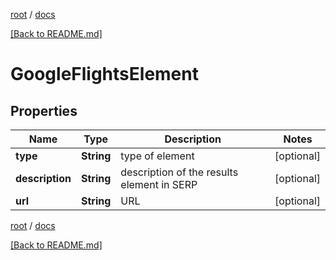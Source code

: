[root](./../ "root") / [docs](./ "docs")

[[Back to README.md]](./../README.md "[Back to README.md]")

# GoogleFlightsElement

## Properties

| Name | Type | Description | Notes |
|------------ | ------------- | ------------- | -------------|
|**type** | **String** | type of element |  [optional] |
|**description** | **String** | description of the results element in SERP |  [optional] |
|**url** | **String** | URL |  [optional] |

[root](./../ "root") / [docs](./ "docs")

[[Back to README.md]](./../README.md "[Back to README.md]")